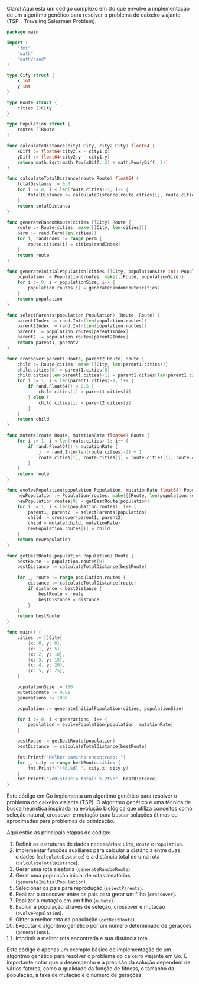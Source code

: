 Claro! Aqui está um código complexo em Go que envolve a implementação de um algoritmo genético para resolver o problema do caixeiro viajante (TSP - Traveling Salesman Problem).

```go
package main

import (
	"fmt"
	"math"
	"math/rand"
)

type City struct {
	x int
	y int
}

type Route struct {
	cities []City
}

type Population struct {
	routes []Route
}

func calculateDistance(city1 City, city2 City) float64 {
	xDiff := float64(city2.x - city1.x)
	yDiff := float64(city2.y - city1.y)
	return math.Sqrt(math.Pow(xDiff, 2) + math.Pow(yDiff, 2))
}

func calculateTotalDistance(route Route) float64 {
	totalDistance := 0.0
	for i := 0; i < len(route.cities)-1; i++ {
		totalDistance += calculateDistance(route.cities[i], route.cities[i+1])
	}
	return totalDistance
}

func generateRandomRoute(cities []City) Route {
	route := Route{cities: make([]City, len(cities))}
	perm := rand.Perm(len(cities))
	for i, randIndex := range perm {
		route.cities[i] = cities[randIndex]
	}
	return route
}

func generateInitialPopulation(cities []City, populationSize int) Population {
	population := Population{routes: make([]Route, populationSize)}
	for i := 0; i < populationSize; i++ {
		population.routes[i] = generateRandomRoute(cities)
	}
	return population
}

func selectParents(population Population) (Route, Route) {
	parent1Index := rand.Intn(len(population.routes))
	parent2Index := rand.Intn(len(population.routes))
	parent1 := population.routes[parent1Index]
	parent2 := population.routes[parent2Index]
	return parent1, parent2
}

func crossover(parent1 Route, parent2 Route) Route {
	child := Route{cities: make([]City, len(parent1.cities))}
	child.cities[0] = parent1.cities[0]
	child.cities[len(parent1.cities)-1] = parent1.cities[len(parent1.cities)-1]
	for i := 1; i < len(parent1.cities)-1; i++ {
		if rand.Float64() < 0.5 {
			child.cities[i] = parent1.cities[i]
		} else {
			child.cities[i] = parent2.cities[i]
		}
	}
	return child
}

func mutate(route Route, mutationRate float64) Route {
	for i := 1; i < len(route.cities)-1; i++ {
		if rand.Float64() < mutationRate {
			j := rand.Intn(len(route.cities)-2) + 1
			route.cities[i], route.cities[j] = route.cities[j], route.cities[i]
		}
	}
	return route
}

func evolvePopulation(population Population, mutationRate float64) Population {
	newPopulation := Population{routes: make([]Route, len(population.routes))}
	newPopulation.routes[0] = getBestRoute(population)
	for i := 1; i < len(population.routes); i++ {
		parent1, parent2 := selectParents(population)
		child := crossover(parent1, parent2)
		child = mutate(child, mutationRate)
		newPopulation.routes[i] = child
	}
	return newPopulation
}

func getBestRoute(population Population) Route {
	bestRoute := population.routes[0]
	bestDistance := calculateTotalDistance(bestRoute)

	for _, route := range population.routes {
		distance := calculateTotalDistance(route)
		if distance < bestDistance {
			bestRoute = route
			bestDistance = distance
		}
	}
	return bestRoute
}

func main() {
	cities := []City{
		{x: 0, y: 0},
		{x: 1, y: 5},
		{x: 2, y: 10},
		{x: 3, y: 15},
		{x: 4, y: 20},
		{x: 5, y: 25},
	}

	populationSize := 100
	mutationRate := 0.01
	generations := 1000

	population := generateInitialPopulation(cities, populationSize)

	for i := 0; i < generations; i++ {
		population = evolvePopulation(population, mutationRate)
	}

	bestRoute := getBestRoute(population)
	bestDistance := calculateTotalDistance(bestRoute)

	fmt.Printf("Melhor caminho encontrado: ")
	for _, city := range bestRoute.cities {
		fmt.Printf("(%d,%d) ", city.x, city.y)
	}
	fmt.Printf("\nDistância total: %.2f\n", bestDistance)
}
```

Este código em Go implementa um algoritmo genético para resolver o problema do caixeiro viajante (TSP). O algoritmo genético é uma técnica de busca heurística inspirada na evolução biológica que utiliza conceitos como seleção natural, crossover e mutação para buscar soluções ótimas ou aproximadas para problemas de otimização.

Aqui estão as principais etapas do código:

1. Definir as estruturas de dados necessárias: `City`, `Route` e `Population`.
2. Implementar funções auxiliares para calcular a distância entre duas cidades (`calculateDistance`) e a distância total de uma rota (`calculateTotalDistance`).
3. Gerar uma rota aleatória (`generateRandomRoute`).
4. Gerar uma população inicial de rotas aleatórias (`generateInitialPopulation`).
5. Selecionar os pais para reprodução (`selectParents`).
6. Realizar o crossover entre os pais para gerar um filho (`crossover`).
7. Realizar a mutação em um filho (`mutate`).
8. Evoluir a população através de seleção, crossover e mutação (`evolvePopulation`).
9. Obter a melhor rota da população (`getBestRoute`).
10. Executar o algoritmo genético por um número determinado de gerações (`generations`).
11. Imprimir a melhor rota encontrada e sua distância total.

Este código é apenas um exemplo básico de implementação de um algoritmo genético para resolver o problema do caixeiro viajante em Go. É importante notar que o desempenho e a precisão da solução dependem de vários fatores, como a qualidade da função de fitness, o tamanho da população, a taxa de mutação e o número de gerações.